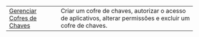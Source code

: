 |  |  |
|---------|---------|
| [Gerenciar Cofres de Chaves][1] | Criar um cofre de chaves, autorizar o acesso de aplicativos, alterar permissões e excluir um cofre de chaves. |

[1]: https://azure.microsoft.com/resources/samples/key-vault-java-manage-key-vaults/
